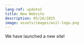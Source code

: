 ```yaml
---
lang-ref: update1
title: New Website
description: 05/26/2025
image: assets/images/wsil-logo.png
---
```


We have launched a new site!
